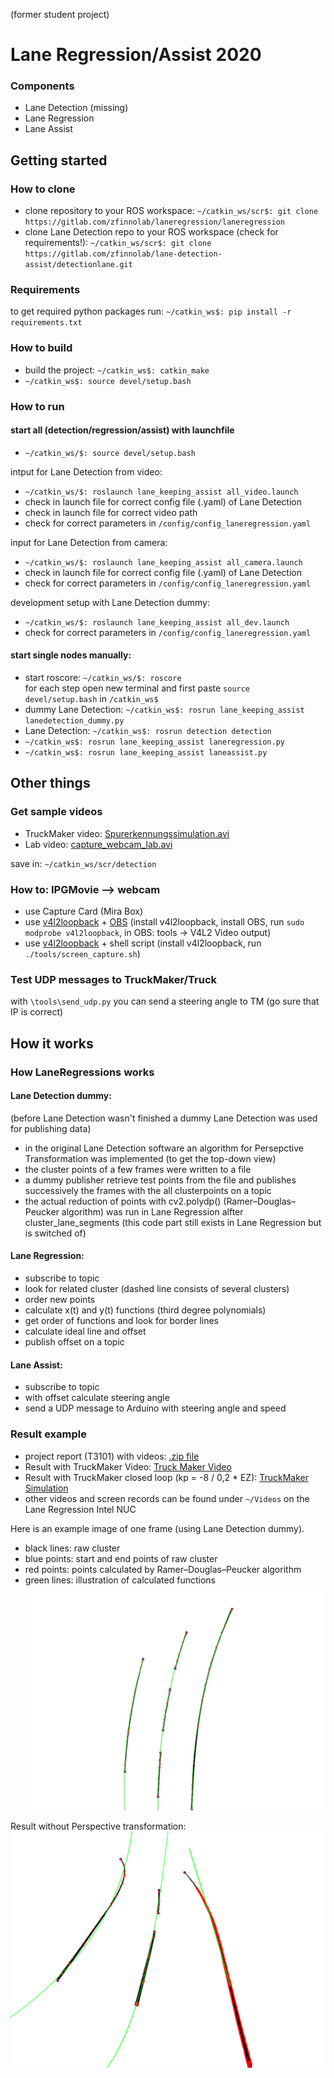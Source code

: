(former student project)
# Lane Regression/Assist 2020

### Components
* Lane Detection (missing)
* Lane Regression
* Lane Assist

## Getting started
### How to clone
* clone repository to your ROS workspace: ``` ~/catkin_ws/scr$: git clone https://gitlab.com/zfinnolab/laneregression/laneregression ```
* clone Lane Detection repo to your ROS workspace (check for requirements!): ```~/catkin_ws/scr$: git clone https://gitlab.com/zfinnolab/lane-detection-assist/detectionlane.git```

### Requirements
to get required python packages run: ```~/catkin_ws$: pip install -r requirements.txt ```

### How to build
* build the project: ``` ~/catkin_ws$: catkin_make ```
* ``` ~/catkin_ws$: source devel/setup.bash ```

### How to run
#### start all (detection/regression/assist) with launchfile
* ```~/catkin_ws/$: source devel/setup.bash ```

intput for Lane Detection from video:
* ```~/catkin_ws/$: roslaunch lane_keeping_assist all_video.launch ```
* check in launch file for correct config file (.yaml) of Lane Detection
* check in launch file for correct video path
* check for correct parameters in ```/config/config_laneregression.yaml ```
 
input for Lane Detection from camera:
* ```~/catkin_ws/$: roslaunch lane_keeping_assist all_camera.launch ```
* check in launch file for correct config file (.yaml) of Lane Detection
* check for correct parameters in ```/config/config_laneregression.yaml ```

development setup with Lane Detection dummy:
* ```~/catkin_ws/$: roslaunch lane_keeping_assist all_dev.launch ```
* check for correct parameters in ```/config/config_laneregression.yaml ```
 

#### start single nodes manually:
* start roscore: ```~/catkin_ws/$: roscore ```  
for each step open new terminal and first paste ``` source devel/setup.bash ``` in ``` /catkin_ws$ ```
* dummy Lane Detection: ``` ~/catkin_ws$: rosrun lane_keeping_assist lanedetection_dummy.py ``` 
* Lane Detection: ``` ~/catkin_ws$: rosrun detection detection ``` 
* ``` ~/catkin_ws$: rosrun lane_keeping_assist laneregression.py ```
* ``` ~/catkin_ws$: rosrun lane_keeping_assist laneassist.py ```


## Other things
### Get sample videos
* TruckMaker video: [Spurerkennungssimulation.avi](https://drive.google.com/open?id=1Fd3jdyYO9kUJk1QslhRScMUqpeO-pjwe)
* Lab video: [capture_webcam_lab.avi](https://drive.google.com/file/d/1PhBOzQwyuuEcxeehWBJXEhRqIL0cKGOF/view?usp=sharing)

save in: ``` ~/catkin_ws/scr/detection ```

### How to: IPGMovie --> webcam
* use Capture Card (Mira Box)
* use [v4l2loopback](https://github.com/umlaeute/v4l2loopback) + [OBS](https://obsproject.com/de) (install v4l2loopback, install OBS, run ```sudo modprobe v4l2loopback```, in OBS: tools -> V4L2 Video output)
* use [v4l2loopback](https://github.com/umlaeute/v4l2loopback) + shell script (install  v4l2loopback, run ```./tools/screen_capture.sh```)

### Test UDP messages to TruckMaker/Truck
with ```\tools\send_udp.py``` you can send a steering angle to TM (go sure that IP is correct)


## How it works
### How LaneRegressions works

#### Lane Detection dummy:  
(before Lane Detection wasn't finished a dummy Lane Detection was used for publishing data)  
* in the original Lane Detection software an algorithm for Persepctive Transformation was implemented (to get the top-down view)
* the cluster points of a few frames were written to a file
* a dummy publisher retrieve test points from the file and publishes successively the frames with the all clusterpoints on a topic
* the actual reduction of points with cv2.polydp() (Ramer–Douglas–Peucker algorithm) was run in Lane Regression alfter cluster_lane_segments (this code part still exists in Lane Regression but is switched of)

#### Lane Regression:
* subscribe to topic
* look for related cluster (dashed line consists of several clusters)
* order new points
* calculate x(t) and y(t) functions (third degree polynomials)
* get order of functions and look for border lines
* calculate ideal line and offset
* publish offset on a topic

#### Lane Assist:
* subscribe to topic
* with offset calculate steering angle
* send a UDP message to Arduino with steering angle and speed

### Result example

* project report (T3101) with videos: [.zip file](https://drive.google.com/file/d/11az0AuKW0skMgIrxj_l_elNm-yw6Uq8y/view?usp=sharing)
* Result with TruckMaker Video: [Truck Maker Video](https://www.youtube.com/watch?v=H_t2avggrw0)
* Result with TruckMaker closed loop (kp = -8 / 0,2 * EZ): [TruckMaker Simulation](https://drive.google.com/file/d/1B8HVc0WMbPo6F5z3lmFQWJMaFJr0GR1L/view?usp=sharing)
* other videos and screen records can be found under ``` ~/Videos ``` on the Lane Regression Intel NUC

Here is an example image of one frame (using Lane Detection dummy).
* black lines: raw cluster
* blue points: start and end points of raw cluster 
* red points: points calculated by Ramer–Douglas–Peucker algorithm
* green lines: illustration of calculated functions
![result](material/result.jpg)

Result without Perspective transformation:
![result](material/result_without_perspect_transf.png)
